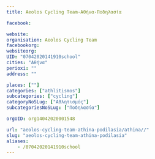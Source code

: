 ```yaml
---
title: Aeolos Cycling Team-Αθήνα-Ποδηλασία

facebook:

website:
organisation: Aeolos Cycling Team
facebookorg:
websiteorg:
UID: "07042020141910school"
cities: "Αθήνα"
perioxi: ""
address: ""

places: [""]
categories: ["athlitismos"]
subcategories: ["cycling"]
categoryNoSLug: ["Αθλητισμός"]
subcategoriesNoSLug: ["Ποδηλασία"]

orgUID: org14042020001548

url: "aeolos-cycling-team-athina-podilasia/athina//"
slug: "aeolos-cycling-team-athina-podilasia"
aliases:
    - /07042020141910school
---
```





